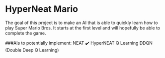 # HyperNeat Mario
The goal of this project is to make an AI that is able to quickly learn how to play Super Mario Bros. It starts at the first level and will hopefully be able to complete the game.

###AIs to potentially implement:
NEAT :heavy_check_mark:	
HyperNEAT
Q Learning
DDQN (Double Deep Q Learning)
